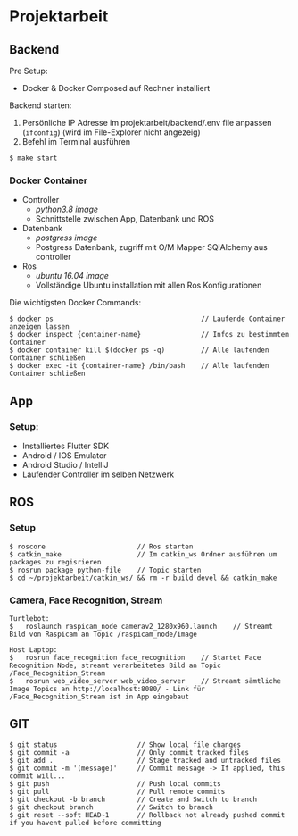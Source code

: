 # Projektarbeit

## Backend

Pre Setup:
  - Docker & Docker Composed auf Rechner installiert

Backend starten:
  1. Persönliche IP Adresse im projektarbeit/backend/.env file anpassen (`ifconfig`) (wird im File-Explorer nicht angezeig)
  2. Befehl im Terminal ausführen

    $ make start

### Docker Container

- Controller
    - _python3.8 image_
    - Schnittstelle zwischen App, Datenbank und ROS
- Datenbank
    - _postgress image_
    - Postgress Datenbank, zugriff mit O/M Mapper SQlAlchemy aus controller
- Ros  
    - _ubuntu 16.04 image_ 
    - Vollständige Ubuntu installation mit allen Ros Konfigurationen


Die wichtigsten Docker Commands:

    $ docker ps                                     // Laufende Container anzeigen lassen
    $ docker inspect {container-name}               // Infos zu bestimmtem Container
    $ docker container kill $(docker ps -q)         // Alle laufenden Container schließen
    $ docker exec -it {container-name} /bin/bash    // Alle laufenden Container schließen

## App

### Setup:

- Installiertes Flutter SDK
- Android / IOS Emulator
- Android Studio / IntelliJ
- Laufender Controller im selben Netzwerk


## ROS

### Setup

    $ roscore                       // Ros starten
    $ catkin_make                   // Im catkin_ws Ordner ausführen um packages zu regisrieren
    $ rosrun package python-file    // Topic starten
    $ cd ~/projektarbeit/catkin_ws/ && rm -r build devel && catkin_make


### Camera, Face Recognition, Stream

    Turtlebot:
    $	roslaunch raspicam_node camerav2_1280x960.launch	// Streamt Bild von Raspicam an Topic /raspicam_node/image

    Host Laptop:
    $	rosrun face_recognition face_recognition	// Startet Face Recognition Node, streamt verarbeitetes Bild an Topic /Face_Recognition_Stream 
    $	rosrun web_video_server web_video_server  	// Streamt sämtliche Image Topics an http://localhost:8080/ - Link für /Face_Recognition_Stream ist in App eingebaut

	


## GIT

    $ git status                    // Show local file changes
    $ git commit -a                 // Only commit tracked files
    $ git add .                     // Stage tracked and untracked files
    $ git commit -m '(message)'     // Commit message -> If applied, this commit will...
    $ git push                      // Push local commits
    $ git pull                      // Pull remote commits
    $ git checkout -b branch        // Create and Switch to branch
    $ git checkout branch           // Switch to branch
    $ git reset --soft HEAD~1       // Rollback not already pushed commit if you havent pulled before committing
